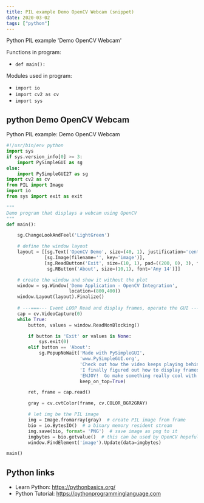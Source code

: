 ```yaml
---
title: PIL example Demo OpenCV Webcam (snippet)
date: 2020-03-02
tags: ["python"]
---
```

Python PIL example 'Demo OpenCV Webcam'

Functions in program: 
* `def main():`

Modules used in program: 
* `import io`
* `import cv2 as cv`
* `import sys`

## python Demo OpenCV Webcam

Python PIL example: Demo OpenCV Webcam

```python
#!/usr/bin/env python
import sys
if sys.version_info[0] >= 3:
    import PySimpleGUI as sg
else:
    import PySimpleGUI27 as sg
import cv2 as cv
from PIL import Image
import io
from sys import exit as exit

"""
Demo program that displays a webcam using OpenCV
"""
def main():

    sg.ChangeLookAndFeel('LightGreen')

    # define the window layout
    layout = [[sg.Text('OpenCV Demo', size=(40, 1), justification='center', font='Helvetica 20')],
              [sg.Image(filename='', key='image')],
              [sg.ReadButton('Exit', size=(10, 1), pad=((200, 0), 3), font='Helvetica 14'),
               sg.RButton('About', size=(10,1), font='Any 14')]]

    # create the window and show it without the plot
    window = sg.Window('Demo Application - OpenCV Integration',
                       location=(800,400))
    window.Layout(layout).Finalize()
    
    # ---===--- Event LOOP Read and display frames, operate the GUI --- #
    cap = cv.VideoCapture(0)
    while True:
        button, values = window.ReadNonBlocking()

        if button is 'Exit' or values is None:
            sys.exit(0)
        elif button == 'About':
            sg.PopupNoWait('Made with PySimpleGUI',
                           'www.PySimpleGUI.org',
                           'Check out how the video keeps playing behind this window.',
                           'I finally figured out how to display frames from a webcam.',
                           'ENJOY!  Go make something really cool with this... please!',
                           keep_on_top=True)

        ret, frame = cap.read()

        gray = cv.cvtColor(frame, cv.COLOR_BGR2GRAY)

        # let img be the PIL image
        img = Image.fromarray(gray)  # create PIL image from frame
        bio = io.BytesIO()  # a binary memory resident stream
        img.save(bio, format= 'PNG')  # save image as png to it
        imgbytes = bio.getvalue()  # this can be used by OpenCV hopefully
        window.FindElement('image').Update(data=imgbytes)

main()

```

## Python links

- Learn Python: https://pythonbasics.org/
- Python Tutorial: https://pythonprogramminglanguage.com

